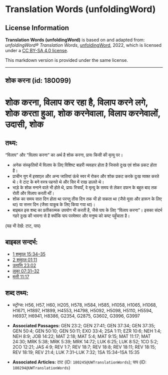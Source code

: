 # Translation Words (unfoldingWord)

## License Information

**Translation Words (unfoldingWord)** is based on and adapted from: _unfoldingWord® Translation Words_, [unfoldingWord](https://unfoldingword.org/utw), 2022, which is licensed under a [CC BY-SA 4.0 license](https://creativecommons.org/licenses/by-sa/4.0/legalcode.en).

This markdown version is provided under the same license.



--------------------------------

## शोक करना (id: 180099)

शोक करना, विलाप कर रहा है, विलाप करने लगे, शोक करता हुआ, शोक करनेवाला, विलाप करनेवालों, उदासी, शोक
==================================================================================================

तथ्य:
-----

“विलाप” और "विलाप करना” का अर्थ है शोक करना, प्रायः किसी की मृत्यु पर।

* अनेक संस्कृतियों में विलाप के लिए विशिष्ट बाहरी व्यवहार होता है जिससे दुःख एवं शोक प्रकट होता है।
* प्राचीन युग में इस्राएल और अन्य जातियां ऊंचे स्वर में रोकर और शोक प्रकट करके दुःख व्यक्त करते थे। वे टाट के बने वस्त्र पहनते थे और सिर में राख डालते थे।
* भाड़े के शोक मनाने वाले भी होते थे, प्रायः स्त्रियाँ, वे मृत्यु के समय से लेकर दफन के बहुत बाद तक रोती और विलाप करती थीं।
* शोक का समय सात दिन होता था परन्तु तीस दिन तक भी हो सकता था (जैसे मूसा और हारून के लिए था) या सत्तर दिन (जैसा याकूब के लिए किया गया था)।
* बाइबल इस शब्द का प्रतीकात्मक उपयोग भी करती है, जैसे पाप के लिए “विलाप करना”। इसका संदर्भ गहरे दुःख की भावना से है क्योंकि पाप परमेश्वर और मनुष्य को कष्ट पहुँचाता है।

(यह भी देखें: टाट, पाप)

बाइबल सन्दर्भ:
--------------

* [1 शमूएल 15:34–35](https://ref.ly/1Sam0:0)
* [2 शमूएल 01:11](https://ref.ly/2Sam0:0)
* [उत्पत्ति 23:02](https://ref.ly/Gen23:2)
* [लूका 07:31–32](https://ref.ly/Luke7:31-Luke7:32)
* [मत्ती 11:17](https://ref.ly/Matt11:17)

शब्द तथ्य:
----------

* स्ट्रोंग्स: H56, H57, H60, H205, H578, H584, H585, H1058, H1065, H1068, H1671, H1897, H1899, H4553, H4798, H5092, H5098, H5110, H5594, H6937, H6941, H8386, G2354, G2875, G3602, G3996, G3997

* **Associated Passages:** GEN 23:2; GEN 27:41; GEN 37:34; GEN 37:35; GEN 50:4; GEN 50:10; GEN 50:11; EXO 33:4; 2SA 1:11; EZR 10:6; NEH 1:4; NEH 8:9; JOB 14:22; MAT 2:18; MAT 5:4; MAT 9:15; MAT 11:17; MAT 24:30; MRK 5:38; MRK 5:39; MRK 14:72; LUK 6:25; LUK 8:52; 1CO 5:2; 2CO 12:21; JAS 4:9; REV 1:7; REV 18:7; REV 18:8; REV 18:11; REV 18:15; REV 18:19; REV 21:4; LUK 7:31–LUK 7:32; 1SA 15:34–1SA 15:35
* **Associated Articles:** टाट (ID: `180245@UWTranslationWords`); पाप (ID: `180294@UWTranslationWords`)

